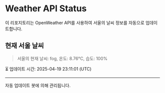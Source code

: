 
# Weather API Status

이 리포지토리는 OpenWeather API를 사용하여 서울의 날씨 정보를 자동으로 업데이트합니다.

## 현재 서울 날씨
> 서울의 현재 날씨: fog, 온도: 8.76°C, 습도: 100%

⏳ 업데이트 시간: 2025-04-19 23:11:01 (UTC)

---
자동 업데이트 봇에 의해 관리됩니다.
